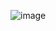 ![image](https://user-images.githubusercontent.com/36649115/40827754-6db2a22e-6533-11e8-9ae8-2a541386742f.png)
